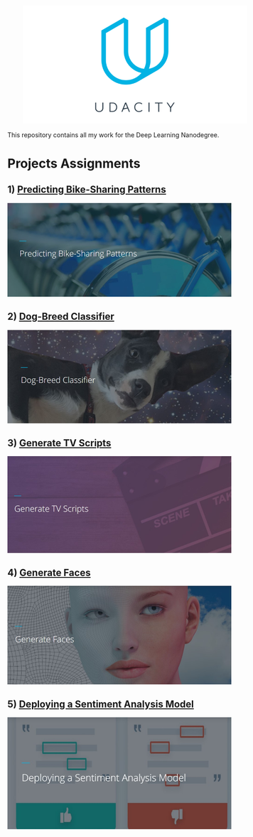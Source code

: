 <img src="./img/logo.png" hspace="7%">

This repository contains all my work for the Deep Learning Nanodegree.


# Projects Assignments

## 1) [Predicting Bike-Sharing Patterns](https://github.com/3outeille/DLND-Labs/tree/master/src/project-1-predicting-bike-sharing-patterns)

<img src="./img/1.jpg">

## 2) [Dog-Breed Classifier](https://github.com/3outeille/DLND-Labs/tree/master/src/project-2-dog-breed-classifier)

<img src="./img/2.jpg">

## 3) [Generate TV Scripts](https://github.com/3outeille/DLND-Labs/tree/master/src/project-3-generate-tv-scripts)

<img src="./img/3.jpg">

## 4) [Generate Faces](https://github.com/3outeille/DLND-Labs/tree/master/src/project-4-generate-faces)

<img src="./img/4.jpg">

## 5) [Deploying a Sentiment Analysis Model](https://github.com/3outeille/DLND-Labs/tree/master/src/project-5-deploying-a-sentiment-analysis-model)

<img src="./img/5.jpg">